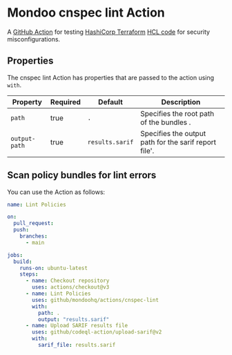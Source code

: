 # Mondoo cnspec lint Action

A [GitHub Action](https://github.com/features/actions) for testing [HashiCorp Terraform](https://terraform.io) [HCL code](https://www.terraform.io/language/syntax/configuration) for security misconfigurations.

## Properties

The cnspec lint Action has properties that are passed to the action using `with`.

| Property      | Required | Default         | Description                                           |
| ------------- | -------- | --------------- | ----------------------------------------------------- |
| `path`        | true     | `.`             | Specifies the root path of the bundles .              |
| `output-path` | true     | `results.sarif` | Specifies the output path for the sarif report file'. |

## Scan policy bundles for lint errors

You can use the Action as follows:

```yaml
name: Lint Policies

on:
  pull_request:
  push:
    branches:
      - main

jobs:
  build:
    runs-on: ubuntu-latest
    steps:
      - name: Checkout repository
        uses: actions/checkout@v3
      - name: Lint Policies
        uses: github/mondoohq/actions/cnspec-lint
        with:
          path: .
          output: "results.sarif"
      - name: Upload SARIF results file
        uses: github/codeql-action/upload-sarif@v2
        with:
          sarif_file: results.sarif
```
